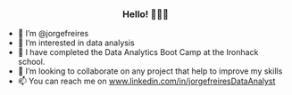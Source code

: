 


   <h3 align="center">Hello! 🙋🏽‍♂️</h3>




 
  
- 👋 I’m @jorgefreires
- 👀 I’m interested in data analysis
- 🌱 I have completed the Data Analytics Boot Camp at the Ironhack school.
- 💞️ I’m looking to collaborate on any project that help to improve my skills
- 📫 You can reach me on www.linkedin.com/in/jorgefreiresDataAnalyst

